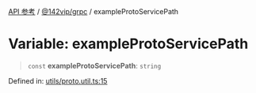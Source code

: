 [API 参考](../wiki/Home) / [@142vip/grpc](../wiki/@142vip.grpc) / exampleProtoServicePath

# Variable: exampleProtoServicePath

> `const` **exampleProtoServicePath**: `string`

Defined in: [utils/proto.util.ts:15](https://github.com/142vip/core-x/blob/15d5bc9ef4bece78c0e60bdf074a2d245f625100/packages/grpc/src/utils/proto.util.ts#L15)

